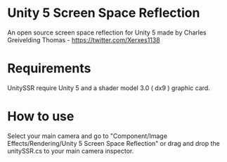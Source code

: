 # Unity 5 Screen Space Reflection

An open source screen space reflection for Unity 5 made by Charles Greivelding Thomas - https://twitter.com/Xerxes1138

# Requirements

UnitySSR require Unity 5 and a shader model 3.0 ( dx9 ) graphic card.

# How to use

Select your main camera and go to "Component/Image Effects/Rendering/Unity 5 Screen Space Reflection" or drag and drop the unitySSR.cs to your main camera inspector.
